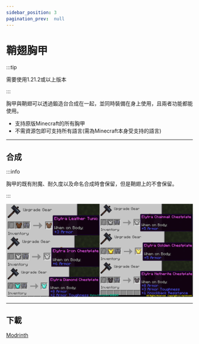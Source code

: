 ```yaml
---
sidebar_position: 3
pagination_prev:  null 
---
```


# 鞘翅胸甲

:::tip

需要使用1.21.2或以上版本

:::

胸甲與鞘翅可以透過鍛造台合成在一起，並同時裝備在身上使用，且兩者功能都能使用。

- 支持原版Minecraft的所有胸甲
- 不需資源包即可支持所有語言(需為Minecraft本身受支持的語言)

---
## 合成

:::info

胸甲的既有附魔、耐久度以及命名合成時會保留，但是鞘翅上的不會保留。

:::

![craft](./img/craft.png)

---
## 下載

<a className="button button--success button--lg" target="_blank" href="https://modrinth.com/datapack/elytra_chestplate">Modrinth</a>